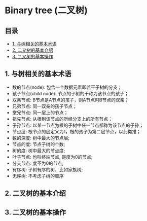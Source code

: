 # Binary tree (二叉树)

## 目录
 - [1. 与树相关的基本术语](1#-与树相关的基本术语)
 - [2. 二叉树的基本介绍](2#-二叉树的基本介绍)
 - [3. 二叉树的基本操作](3#-二叉树的基本操作)

## 1. 与树相关的基本术语
- 数的节点(node): 包含一个数据元素即若干子树的分支；
- 孩子节点(child node): 节点的子树的干称为该节点的孩子；
- 双亲节点: B节点是A节点的孩子，则A节点时B节点的双亲；
- 兄弟节点: 同一双亲的孩子节点；
- 堂兄节点: 同一层上的节点；
- 祖先节点: 从根到该节点的所经分支上的所有节点；
- 子孙节点: 以某一节点为根的子树中任一节点都称为该节点的子孙；
- 节点层: 根节点的层定义为1，根的孩子为第二层节点，以此类推；
- 数的深度: 树中最大的节点层;
- 节点的度: 节点子树的个数;
- 树的度: 树中最大的节点度;
- 叶子节点: 也叫终端节点, 是度为0的节点;
- 分支节点: 度不为0的节点;
- 有序树: 子树有序的树，比如家族树;
- 无序树: 不考虑子树的顺序


## 2. 二叉树的基本介绍



## 3. 二叉树的基本操作
